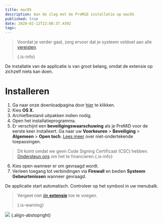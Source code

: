```yaml
---
title: macOS
description: Aan de slag met de PreMiD installatie op macOS
published: true
date: 2020-02-12T22:08:37.439Z
tags:
---
```


> Voordat je verder gaat, zorg ervoor dat je systeem voldoet aan alle [vereisten](/install/requirements). 
> 
> {.is-info}

De installatie van de applicatie is van groot belang, omdat de extensie op zichzelf niets kan doen.

# Installeren
1. Ga naar onze downloadpagina door [hier](https://premid.app/downloads) te klikken.
2. Kies **OS X**.
3. Archiefbestand uitpakken indien nodig.
4. Open het installatieprogramma.
5. Er verschijnt een **beveiligingswaarschuwing** als je PreMiD voor de eerste keer installeert. Ga naar uw **Voorkeuren** > **Beveiliging** > **Algemeen** > **Open toch**. [Lees meer](https://support.apple.com/guide/mac-help/open-a-mac-app-from-an-unidentified-developer-mh40616/mac) over niet-ondertekende toepassingen.
> Dit komt omdat we geen Code Signing Certificaat (CSC) hebben. [Ondersteun ons](https://www.patreon.com/Timeraa) om het te financieren.{.is-info}
6. Kies open wanneer er om gevraagd wordt.
7. Verleen toegang tot verbindingen via **Firewall** en bedien **Systeem Gebeurtenissen** wanneer gevraagd.

De applicatie start automatisch. Controleer op het symbool in uw menubalk.

> Vergeet niet [de **extensie**](/install) toe te voegen. 
> 
> {.is-warning}

![](https://img.icons8.com/color/2x/mac-logo.png) {.align-abstopright}